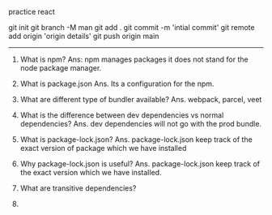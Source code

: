 practice react

git init
git branch -M man
git add .
git commit -m 'intial commit'
git remote add origin 'origin details'
git push origin main


-------------
1. What is npm?
Ans: npm manages packages it does not stand for the node package manager. 

2. What is package.json
Ans. Its a configuration for the npm.

3. What are different type of bundler available?
Ans. webpack, parcel, veet

4. What is the difference between dev dependencies vs normal dependencies?
Ans. dev dependencies will not go with the prod bundle.

5. What is package-lock.json?
Ans. package-lock.json keep track of the exact version of package which we have installed 

6. Why package-lock.json is useful?
Ans. package-lock.json keep track of the exact version which we have installed.

7. What are transitive dependencies?
8. 

